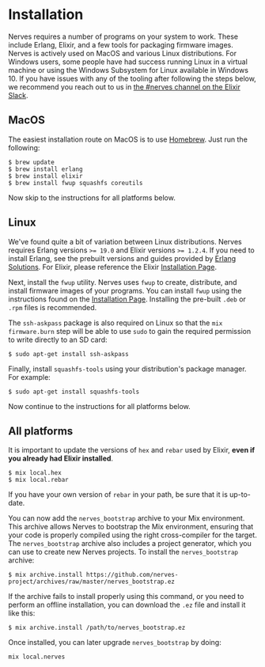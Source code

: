 # Installation

Nerves requires a number of programs on your system to work.
These include Erlang, Elixir, and a few tools for packaging firmware images.
Nerves is actively used on MacOS and various Linux distributions.
For Windows users, some people have had success running Linux in a virtual machine or using the Windows Subsystem for Linux available in Windows 10.
If you have issues with any of the tooling after following the steps below, we recommend you reach out to us in [the #nerves channel on the Elixir Slack](https://elixir-slackin.herokuapp.com/).

## MacOS

The easiest installation route on MacOS is to use [Homebrew](brew.sh). Just run the following:

```
$ brew update
$ brew install erlang
$ brew install elixir
$ brew install fwup squashfs coreutils
```

Now skip to the instructions for all platforms below.

## Linux

We've found quite a bit of variation between Linux distributions.
Nerves requires Erlang versions `>= 19.0` and Elixir versions `>= 1.2.4`.
If you need to install Erlang, see the prebuilt versions and guides provided by [Erlang Solutions](https://www.erlang-solutions.com/resources/download.html).
For Elixir, please reference the Elixir [Installation Page](http://elixir-lang.org/install.html).

Next, install the `fwup` utility.
Nerves uses `fwup` to create, distribute, and install firmware images of your programs.
You can install `fwup` using the instructions found on the [Installation Page](https://github.com/fhunleth/fwup#installing).
Installing the pre-built `.deb` or `.rpm` files is recommended.

The `ssh-askpass` package is also required on Linux so that the `mix firmware.burn` step will be able to use `sudo` to gain the required permission to write directly to an SD card:

```
$ sudo apt-get install ssh-askpass
```

Finally, install `squashfs-tools` using your distribution's package manager.
For example:

```
$ sudo apt-get install squashfs-tools
```

Now continue to the instructions for all platforms below.

## All platforms

It is important to update the versions of `hex` and `rebar` used by Elixir, **even if you already had Elixir installed**.

```
$ mix local.hex
$ mix local.rebar
```

If you have your own version of `rebar` in your path, be sure that it is up-to-date.

You can now add the `nerves_bootstrap` archive to your Mix environment.
This archive allows Nerves to bootstrap the Mix environment, ensuring that your code is properly compiled using the right cross-compiler for the target.
The `nerves_bootstrap` archive also includes a project generator, which you can use to create new Nerves projects.
To install the `nerves_bootstrap` archive:

```
$ mix archive.install https://github.com/nerves-project/archives/raw/master/nerves_bootstrap.ez
```

If the archive fails to install properly using this command, or you need to perform an offline installation, you can download the `.ez` file and install it like this:

```
$ mix archive.install /path/to/nerves_bootstrap.ez
```

Once installed, you can later upgrade `nerves_bootstrap` by doing:

```
mix local.nerves
```
